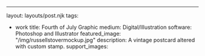 ---
layout: layouts/post.njk
tags:
- work
title: Fourth of July Graphic
medium: Digital/Illustration
software: Photoshop and Illustrator
featured_image: "/img/russellstovermockup.jpg"
description: A vintage postcard altered with custom stamp.
support_images:
